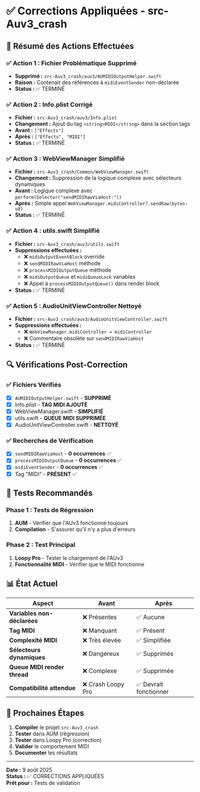 # ✅ Corrections Appliquées - src-Auv3_crash

## 🎯 Résumé des Actions Effectuées

### ✅ Action 1 : Fichier Problématique Supprimé
- **Supprimé :** `src-Auv3_crash/auv3/AUMIDIOutputHelper.swift`
- **Raison :** Contenait des références à `midiEventSender` non-déclarée
- **Status :** ✅ TERMINÉ

### ✅ Action 2 : Info.plist Corrigé
- **Fichier :** `src-Auv3_crash/auv3/Info.plist`
- **Changement :** Ajout du tag `<string>MIDI</string>` dans la section tags
- **Avant :** `["Effects"]`
- **Après :** `["Effects", "MIDI"]`
- **Status :** ✅ TERMINÉ

### ✅ Action 3 : WebViewManager Simplifié
- **Fichier :** `src-Auv3_crash/Common/WebViewManager.swift`
- **Changement :** Suppression de la logique complexe avec sélecteurs dynamiques
- **Avant :** Logique complexe avec `perform(Selector("sendMIDIRawViaHost:"))`
- **Après :** Simple appel `WebViewManager.midiController?.sendRaw(bytes: u8)`
- **Status :** ✅ TERMINÉ

### ✅ Action 4 : utils.swift Simplifié
- **Fichier :** `src-Auv3_crash/auv3/utils.swift`
- **Suppressions effectuées :**
  - ❌ `midiOutputEventBlock` override
  - ❌ `sendMIDIRawViaHost` méthode
  - ❌ `processMIDIOutputQueue` méthode  
  - ❌ `midiOutputQueue` et `midiQueueLock` variables
  - ❌ Appel à `processMIDIOutputQueue()` dans render block
- **Status :** ✅ TERMINÉ

### ✅ Action 5 : AudioUnitViewController Nettoyé
- **Fichier :** `src-Auv3_crash/auv3/AudioUnitViewController.swift`
- **Suppressions effectuées :**
  - ❌ `WebViewManager.midiController = midiController`
  - ❌ Commentaire obsolète sur `sendMIDIRawViaHost`
- **Status :** ✅ TERMINÉ

## 🔍 Vérifications Post-Correction

### ✅ Fichiers Vérifiés
- [x] `AUMIDIOutputHelper.swift` - **SUPPRIMÉ**
- [x] Info.plist - **TAG MIDI AJOUTÉ**
- [x] WebViewManager.swift - **SIMPLIFIÉ**
- [x] utils.swift - **QUEUE MIDI SUPPRIMÉE**
- [x] AudioUnitViewController.swift - **NETTOYÉ**

### ✅ Recherches de Vérification
- [x] `sendMIDIRawViaHost` - **0 occurrences** ✅
- [x] `processMIDIOutputQueue` - **0 occurrences** ✅
- [x] `midiEventSender` - **0 occurrences** ✅
- [x] Tag "MIDI" - **PRÉSENT** ✅

## 🧪 Tests Recommandés

### Phase 1 : Tests de Régression
1. **AUM** - Vérifier que l'AUv3 fonctionne toujours
2. **Compilation** - S'assurer qu'il n'y a plus d'erreurs

### Phase 2 : Test Principal
1. **Loopy Pro** - Tester le chargement de l'AUv3
2. **Fonctionnalité MIDI** - Vérifier que le MIDI fonctionne

## 📊 État Actuel

| Aspect | Avant | Après |
|--------|-------|-------|
| **Variables non-déclarées** | ❌ Présentes | ✅ Aucune |
| **Tag MIDI** | ❌ Manquant | ✅ Présent |
| **Complexité MIDI** | ❌ Très élevée | ✅ Simplifiée |
| **Sélecteurs dynamiques** | ❌ Dangereux | ✅ Supprimés |
| **Queue MIDI render thread** | ❌ Complexe | ✅ Supprimée |
| **Compatibilité attendue** | ❌ Crash Loopy Pro | ✅ Devrait fonctionner |

## 🚀 Prochaines Étapes

1. **Compiler** le projet `src-Auv3_crash`
2. **Tester** dans AUM (régression)
3. **Tester** dans Loopy Pro (correction)
4. **Valider** le comportement MIDI
5. **Documenter** les résultats

---

**Date :** 9 août 2025  
**Status :** ✅ CORRECTIONS APPLIQUÉES  
**Prêt pour :** Tests de validation
